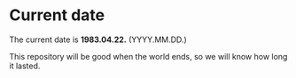 # Current date

The current date is **1983.04.22.** (YYYY.MM.DD.)

This repository will be good when the world ends, so we will know how long it lasted.